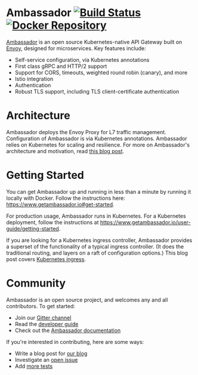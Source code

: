 Ambassador [![Build Status](https://travis-ci.org/datawire/ambassador.png?branch=master)](https://travis-ci.org/datawire/ambassador) [![Docker Repository](https://quay.io/repository/datawire/ambassador/status "Docker Repository")](https://quay.io/repository/datawire/ambassador)
==========

[Ambassador](https://www.getambassador.io) is an open source Kubernetes-native API Gateway built on [Envoy](https://www.envoyproxy.io), designed for microservices. Key features include:

* Self-service configuration, via Kubernetes annotations
* First class gRPC and HTTP/2 support
* Support for CORS, timeouts, weighted round robin (canary), and more
* Istio integration
* Authentication
* Robust TLS support, including TLS client-certificate authentication

Architecture
============

Ambassador deploys the Envoy Proxy for L7 traffic management. Configuration of Ambassador is via Kubernetes annotations. Ambassador relies on Kubernetes for scaling and resilience. For more on Ambassador's architecture and motivation, read [this blog post](https://blog.getambassador.io/building-ambassador-an-open-source-api-gateway-on-kubernetes-and-envoy-ed01ed520844).

Getting Started
===============

You can get Ambassador up and running in less than a minute by running it locally with Docker. Follow the instructions here: https://www.getambassador.io#get-started.

For production usage, Ambassador runs in Kubernetes. For a Kubernetes deployment, follow the instructions at https://www.getambassador.io/user-guide/getting-started.

If you are looking for a Kubernetes ingress controller, Ambassador provides a superset of the functionality of a typical ingress controller. (It does the traditional routing, and layers on a raft of configuration options.) This blog post covers [Kubernetes ingress](https://blog.getambassador.io/kubernetes-ingress-nodeport-load-balancers-and-ingress-controllers-6e29f1c44f2d).

Community
=========

Ambassador is an open source project, and welcomes any and all contributors. To get started:

* Join our [Gitter channel](https://gitter.im/datawire/ambassador)
* Read the [developer guide](BUILDING.md)
* Check out the [Ambassador documentation](https://www.getambassador.io/about/why-ambassador)

If you're interested in contributing, here are some ways:

* Write a blog post for [our blog](https://blog.getambassador.io)
* Investigate an [open issue](https://github.com/datawire/ambassador/issues)
* Add [more tests](https://github.com/datawire/ambassador/tree/develop/end-to-end)
